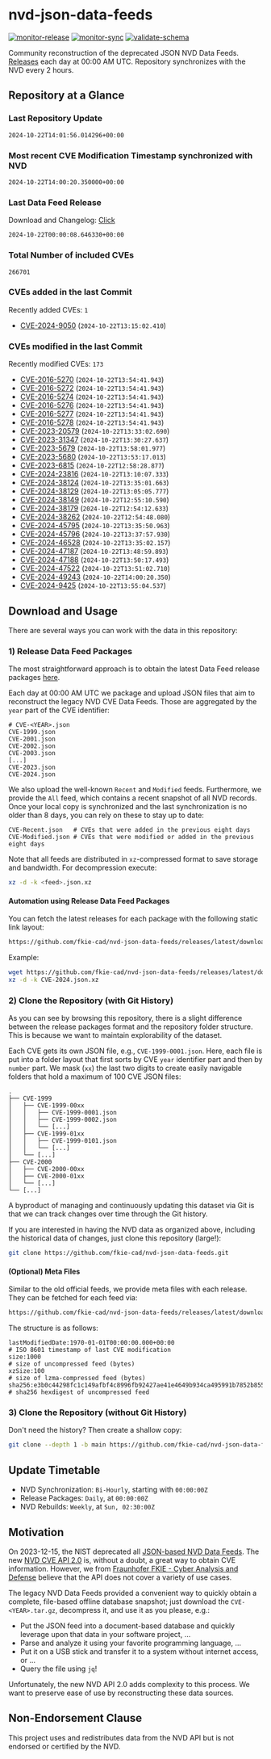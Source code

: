# nvd-json-data-feeds

[![monitor-release](https://github.com/fkie-cad/nvd-json-data-feeds/actions/workflows/monitor_release.yml/badge.svg)](https://github.com/fkie-cad/nvd-json-data-feeds/actions/workflows/monitor_release.yml)
[![monitor-sync](https://github.com/fkie-cad/nvd-json-data-feeds/actions/workflows/monitor_sync.yml/badge.svg)](https://github.com/fkie-cad/nvd-json-data-feeds/actions/workflows/monitor_sync.yml)
[![validate-schema](https://github.com/fkie-cad/nvd-json-data-feeds/actions/workflows/validate_schema.yml/badge.svg)](https://github.com/fkie-cad/nvd-json-data-feeds/actions/workflows/validate_schema.yml)

Community reconstruction of the deprecated JSON NVD Data Feeds.
[Releases](https://github.com/fkie-cad/nvd-json-data-feeds/releases/latest) each day at 00:00 AM UTC.
Repository synchronizes with the NVD every 2 hours.

## Repository at a Glance

### Last Repository Update

```plain
2024-10-22T14:01:56.014296+00:00
```

### Most recent CVE Modification Timestamp synchronized with NVD

```plain
2024-10-22T14:00:20.350000+00:00
```

### Last Data Feed Release

Download and Changelog: [Click](https://github.com/fkie-cad/nvd-json-data-feeds/releases/latest)

```plain
2024-10-22T00:00:08.646330+00:00
```

### Total Number of included CVEs

```plain
266701
```

### CVEs added in the last Commit

Recently added CVEs: `1`

- [CVE-2024-9050](CVE-2024/CVE-2024-90xx/CVE-2024-9050.json) (`2024-10-22T13:15:02.410`)


### CVEs modified in the last Commit

Recently modified CVEs: `173`

- [CVE-2016-5270](CVE-2016/CVE-2016-52xx/CVE-2016-5270.json) (`2024-10-22T13:54:41.943`)
- [CVE-2016-5272](CVE-2016/CVE-2016-52xx/CVE-2016-5272.json) (`2024-10-22T13:54:41.943`)
- [CVE-2016-5274](CVE-2016/CVE-2016-52xx/CVE-2016-5274.json) (`2024-10-22T13:54:41.943`)
- [CVE-2016-5276](CVE-2016/CVE-2016-52xx/CVE-2016-5276.json) (`2024-10-22T13:54:41.943`)
- [CVE-2016-5277](CVE-2016/CVE-2016-52xx/CVE-2016-5277.json) (`2024-10-22T13:54:41.943`)
- [CVE-2016-5278](CVE-2016/CVE-2016-52xx/CVE-2016-5278.json) (`2024-10-22T13:54:41.943`)
- [CVE-2023-20579](CVE-2023/CVE-2023-205xx/CVE-2023-20579.json) (`2024-10-22T13:33:02.690`)
- [CVE-2023-31347](CVE-2023/CVE-2023-313xx/CVE-2023-31347.json) (`2024-10-22T13:30:27.637`)
- [CVE-2023-5679](CVE-2023/CVE-2023-56xx/CVE-2023-5679.json) (`2024-10-22T13:58:01.977`)
- [CVE-2023-5680](CVE-2023/CVE-2023-56xx/CVE-2023-5680.json) (`2024-10-22T13:53:17.013`)
- [CVE-2023-6815](CVE-2023/CVE-2023-68xx/CVE-2023-6815.json) (`2024-10-22T12:58:28.877`)
- [CVE-2024-23816](CVE-2024/CVE-2024-238xx/CVE-2024-23816.json) (`2024-10-22T13:10:07.333`)
- [CVE-2024-38124](CVE-2024/CVE-2024-381xx/CVE-2024-38124.json) (`2024-10-22T13:35:01.663`)
- [CVE-2024-38129](CVE-2024/CVE-2024-381xx/CVE-2024-38129.json) (`2024-10-22T13:05:05.777`)
- [CVE-2024-38149](CVE-2024/CVE-2024-381xx/CVE-2024-38149.json) (`2024-10-22T12:55:10.590`)
- [CVE-2024-38179](CVE-2024/CVE-2024-381xx/CVE-2024-38179.json) (`2024-10-22T12:54:12.633`)
- [CVE-2024-38262](CVE-2024/CVE-2024-382xx/CVE-2024-38262.json) (`2024-10-22T12:54:48.080`)
- [CVE-2024-45795](CVE-2024/CVE-2024-457xx/CVE-2024-45795.json) (`2024-10-22T13:35:50.963`)
- [CVE-2024-45796](CVE-2024/CVE-2024-457xx/CVE-2024-45796.json) (`2024-10-22T13:37:57.930`)
- [CVE-2024-46528](CVE-2024/CVE-2024-465xx/CVE-2024-46528.json) (`2024-10-22T13:35:02.157`)
- [CVE-2024-47187](CVE-2024/CVE-2024-471xx/CVE-2024-47187.json) (`2024-10-22T13:48:59.893`)
- [CVE-2024-47188](CVE-2024/CVE-2024-471xx/CVE-2024-47188.json) (`2024-10-22T13:50:17.493`)
- [CVE-2024-47522](CVE-2024/CVE-2024-475xx/CVE-2024-47522.json) (`2024-10-22T13:51:02.710`)
- [CVE-2024-49243](CVE-2024/CVE-2024-492xx/CVE-2024-49243.json) (`2024-10-22T14:00:20.350`)
- [CVE-2024-9425](CVE-2024/CVE-2024-94xx/CVE-2024-9425.json) (`2024-10-22T13:55:04.537`)


## Download and Usage

There are several ways you can work with the data in this repository:

### 1) Release Data Feed Packages

The most straightforward approach is to obtain the latest Data Feed release packages [here](https://github.com/fkie-cad/nvd-json-data-feeds/releases/latest).

Each day at 00:00 AM UTC we package and upload JSON files that aim to reconstruct the legacy NVD CVE Data Feeds.
Those are aggregated by the `year` part of the CVE identifier:

```
# CVE-<YEAR>.json
CVE-1999.json
CVE-2001.json
CVE-2002.json
CVE-2003.json
[...]
CVE-2023.json
CVE-2024.json
```

We also upload the well-known `Recent` and `Modified` feeds.
Furthermore, we provide the `All` feed, which contains a recent snapshot of all NVD records.
Once your local copy is synchronized and the last synchronization is no older than 8 days, you can rely on these to stay up to date:

```plain
CVE-Recent.json   # CVEs that were added in the previous eight days
CVE-Modified.json # CVEs that were modified or added in the previous eight days
```

Note that all feeds are distributed in `xz`-compressed format to save storage and bandwidth.
For decompression execute:

```sh
xz -d -k <feed>.json.xz
```

#### Automation using Release Data Feed Packages

You can fetch the latest releases for each package with the following static link layout:

```sh
https://github.com/fkie-cad/nvd-json-data-feeds/releases/latest/download/CVE-<YEAR>.json.xz
```

Example:

```sh
wget https://github.com/fkie-cad/nvd-json-data-feeds/releases/latest/download/CVE-2024.json.xz
xz -d -k CVE-2024.json.xz
```

### 2) Clone the Repository (with Git History)

As you can see by browsing this repository, there is a slight difference between the release packages format and the repository folder structure.
This is because we want to maintain explorability of the dataset.

Each CVE gets its own JSON file, e.g., `CVE-1999-0001.json`.
Here, each file is put into a folder layout that first sorts by CVE `year` identifier part and then by `number` part.
We mask (`xx`) the last two digits to create easily navigable folders that hold a maximum of 100 CVE JSON files:

```plain
.
├── CVE-1999
│   ├── CVE-1999-00xx
│   │   ├── CVE-1999-0001.json
│   │   ├── CVE-1999-0002.json
│   │   └── [...]
│   ├── CVE-1999-01xx
│   │   ├── CVE-1999-0101.json
│   │   └── [...]
│   └── [...]
├── CVE-2000
│   ├── CVE-2000-00xx
│   ├── CVE-2000-01xx
│   └── [...]
└── [...]
```

A byproduct of managing and continuously updating this dataset via Git is that we can track changes over time through the Git history.

If you are interested in having the NVD data as organized above, including the historical data of changes, just clone this repository (large!):

```sh
git clone https://github.com/fkie-cad/nvd-json-data-feeds.git
```

#### (Optional) Meta Files

Similar to the old official feeds, we provide meta files with each release. They can be fetched for each feed via:

```sh
https://github.com/fkie-cad/nvd-json-data-feeds/releases/latest/download/CVE-<YEAR>.meta
```

The structure is as follows:

```plain
lastModifiedDate:1970-01-01T00:00:00.000+00:00                          # ISO 8601 timestamp of last CVE modification
size:1000                                                               # size of uncompressed feed (bytes)
xzSize:100                                                              # size of lzma-compressed feed (bytes)
sha256:e3b0c44298fc1c149afbf4c8996fb92427ae41e4649b934ca495991b7852b855 # sha256 hexdigest of uncompressed feed
```

### 3) Clone the Repository (without Git History)

Don't need the history? Then create a shallow copy:

```sh
git clone --depth 1 -b main https://github.com/fkie-cad/nvd-json-data-feeds.git
```


## Update Timetable

* NVD Synchronization: `Bi-Hourly`, starting with `00:00:00Z`
* Release Packages: `Daily`, at `00:00:00Z`
* NVD Rebuilds: `Weekly`, at `Sun, 02:30:00Z`


## Motivation

On 2023-12-15, the NIST deprecated all [JSON-based NVD Data Feeds](https://nvd.nist.gov/vuln/data-feeds#divRetirementBanner-1).
The new [NVD CVE API 2.0](https://nvd.nist.gov/developers/vulnerabilities) is, without a doubt, a great way to obtain CVE information.
However, we from [Fraunhofer FKIE - Cyber Analysis and Defense](https://www.fkie.fraunhofer.de/en/departments/cad.html) believe that the API does not cover a variety of use cases.

The legacy NVD Data Feeds provided a convenient way to quickly obtain a complete, file-based offline database snapshot; just download the `CVE-<YEAR>.tar.gz`, decompress it, and use it as you please, e.g.:

- Put the JSON feed into a document-based database and quickly leverage upon that data in your software project, ...
- Parse and analyze it using your favorite programming language, ...
- Put it on a USB stick and transfer it to a system without internet access, or ...
- Query the file using `jq`!

Unfortunately, the new NVD API 2.0 adds complexity to this process.
We want to preserve ease of use by reconstructing these data sources.

## Non-Endorsement Clause

This project uses and redistributes data from the NVD API but is not endorsed or certified by the NVD.